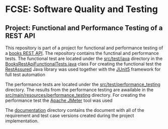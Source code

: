 # FCSE: Software Quality and Testing

## Project: Functional and Performance Testing of a REST API

This repository is part of a project for functional and performance testing of a [books REST API](https://github.com/MilenaTrajanoska/rest_api).
The repository contains the functinal and performance tests.
The functional test are located under the [src/test/java](https://github.com/MilenaTrajanoska/books_rest_api_testing/tree/main/src/test/java) directory in the [BooksRestApiFunctionalTests.java](https://github.com/MilenaTrajanoska/books_rest_api_testing/tree/main/src/test/java/BooksRestApiFunctionalTests.java) class
For creating the functional test the [RestAssured](https://rest-assured.io/) Java library was used together with the [JUnit5](https://junit.org/junit5/docs/current/user-guide/) framework for full test automation

The performance tests are located under the [src/test/performance_testing](https://github.com/MilenaTrajanoska/books_rest_api_testing/tree/main/src/test/performance_testing) directory. 
The results from the performance testing are awailable in the [src/main/resources/performance_testing](https://github.com/MilenaTrajanoska/books_rest_api_testing/tree/main/src/main/resources/performance_testing) directory.
For creating the performance test the [Apache JMeter](https://jmeter.apache.org/) tool was used

The [documentation](https://github.com/MilenaTrajanoska/books_rest_api_testing/tree/main/documentation) directory contains the document with all of the requirement and test case versions created during the project implementation.
